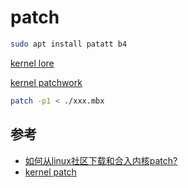 
# patch

```bash
sudo apt install patatt b4
```

[kernel lore](https://lore.kernel.org/lkml/)

[kernel patchwork](https://patchwork.kernel.org/project/linux-trace-kernel/list/)

```bash
patch -p1 < ./xxx.mbx
```

## 参考

- [如何从linux社区下载和合入内核patch?](https://blog.csdn.net/pengdonglin137/article/details/131148344)
- [kernel patch](https://unix.stackexchange.com/questions/80519/how-do-i-get-a-linux-kernel-patch-set-from-the-mailing-list)